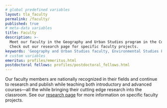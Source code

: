 ```yaml
---
# global predefined variables
layout: tla_faculty
permalink: /faculty/
published: true
# meta-data variables
title: Faculty
description: >-
  Meet our faculty in the Geography and Urban Studies program in the College of Liberal Arts at Temple University. 
  Check out our research page for specific faculty projects.
keywords: 'Geography and Urban Studies faculty, Environmental Studies Faculty, Temple Faculty'
# custom variables
emeritus: profiles/emeritus.html
postdoctoral fellows: profiles/postdoctoral_fellows.html
---
```

Our faculty members are nationally recognized in their fields and continue to research and publish while teaching both introductory and advanced courses—all the while bringing their cutting edge research into the classroom. See our [research page](https://develop.cla.temple.edu/geography-and-urban-studies/research/) for more information on specific faculty projects.
